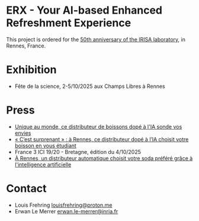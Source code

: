 # ERX - Your AI-based Enhanced Refreshment Experience



This project is ordered for the [50th anniversary of the IRISA laboratory](https://www.irisa.fr/en/50-years-of-irisa), in Rennes, France.

# Exhibition
* Fête de la science, 2-5/10/2025 aux Champs Libres à Rennes

# Press
* [Unique au monde, ce distributeur de boissons dopé à l'IA sonde vos envies](https://www.ouest-france.fr/bretagne/video-unique-au-monde-ce-distributeur-de-boissons-dopes-a-l-ia-sonde-vos-envies-3dcc649c-9821-4f3a-9ee2-c93a9418374c)
* [« C’est surprenant » : à Rennes, ce distributeur dopé à l’IA choisit votre boisson en vous étudiant](https://www.ouest-france.fr/bretagne/rennes-35000/cest-surprenant-a-rennes-ce-distributeur-dope-a-lia-choisit-votre-boisson-en-vous-etudiant-173466e6-a066-11f0-a698-dbf3ac8f3cb6)
* France 3 ICI 19/20 - Bretagne, édition du 4/10/2025
* [À Rennes, un distributeur automatique choisit votre soda préféré grâce à l'intelligence artificielle](https://www.francebleu.fr/infos/insolite/a-rennes-un-distributeur-automatique-choisit-votre-soda-prefere-grace-a-l-intelligence-artificielle-2615999)

# Contact
* Louis Frehring <louisfrehring@proton.me>
* Erwan Le Merrer <erwan.le-merrer@inria.fr>
